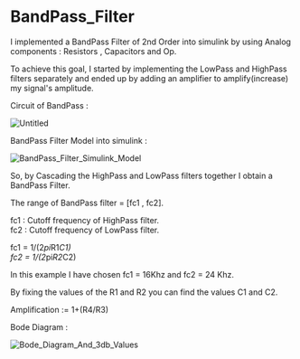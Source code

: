 # BandPass_Filter

I implemented a BandPass Filter of 2nd Order into simulink by using Analog components : Resistors , Capacitors and Op.

To achieve this goal, I started by implementing the LowPass and HighPass filters separately and ended up by adding an amplifier to amplify(increase) my signal's amplitude.

Circuit of BandPass : 

![Untitled](https://user-images.githubusercontent.com/43390471/55493937-2166fc00-563a-11e9-9f1f-8a3394560ef0.png)

BandPass Filter Model into simulink : 

![BandPass_Filter_Simulink_Model](https://user-images.githubusercontent.com/43390471/55465519-9831d400-55fd-11e9-8257-1c39bace32e2.png)

So, by Cascading the HighPass and LowPass filters together I obtain a BandPass Filter.

The range of BandPass filter = [fc1 , fc2].

fc1 : Cutoff frequency of HighPass filter.\
fc2 : Cutoff frequency of LowPass filter.

fc1 = 1/(2*pi*R1*C1)\
fc2 = 1/(2*pi*R2*C2)

In this example I have chosen fc1 = 16Khz and fc2 = 24 Khz.

By fixing the values of the R1 and R2 you can find the values C1 and C2.

Amplification := 1+(R4/R3)

Bode Diagram : 

![Bode_Diagram_And_3db_Values](https://user-images.githubusercontent.com/43390471/55466112-d24fa580-55fe-11e9-9c9d-7f81c5515157.png)

